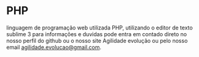 # PHP
linguagem de programação web utilizada PHP, utilizando o editor de texto sublime 3 para informações e duvidas pode entra em contado direto no nosso perfil do github ou o nosso site Agilidade evolução ou pelo nosso email agilidade.evolucao@gmail.com.
